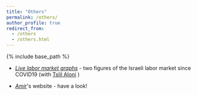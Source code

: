 ```yaml
---
title: "Others"
permalink: /others/
author_profile: true
redirect_from:
  - /others
  - /others.html
---
```


{% include base_path %}

* [*Live labor market graphs*](https://sites.google.com/view/tslil-aloni/labormarketcovid19?authuser=0)  - two figures of the Israeli labor market since COVID19 (with [Tslil Aloni](https://sites.google.com/view/tslil-aloni/home?authuser=0) )

* [*Amir*](https://www.amirbar.net)'s website - have a look!

